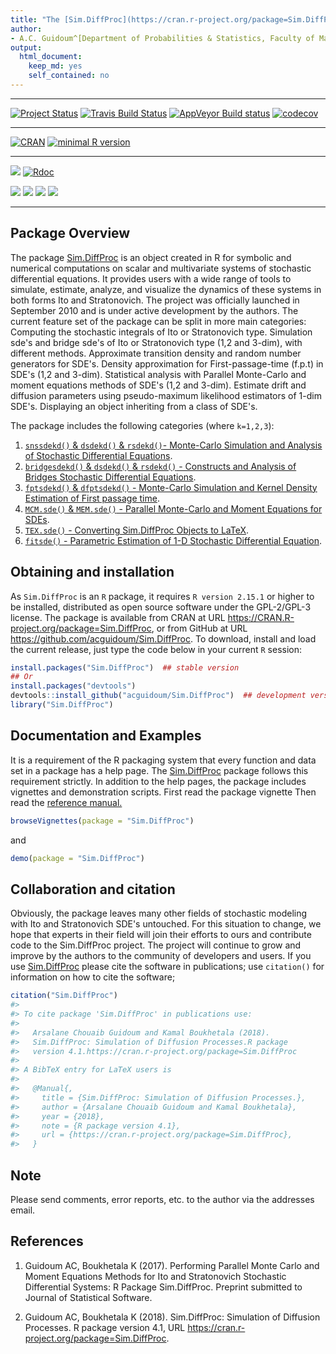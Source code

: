 ```yaml
---
title: "The [Sim.DiffProc](https://cran.r-project.org/package=Sim.DiffProc) Package"
author: 
- A.C. Guidoum^[Department of Probabilities & Statistics, Faculty of Mathematics, University of Science and Technology Houari Boumediene, BP 32 El-Alia, U.S.T.H.B, Algeria, E-mail  (acguidoum@usthb.dz)] and K. Boukhetala^[Faculty of Mathematics, University of Science and Technology Houari Boumediene, BP 32 El-Alia, U.S.T.H.B, Algeria, E-mail (kboukhetala@usthb.dz)]
output: 
  html_document: 
    keep_md: yes
    self_contained: no
---
```



<!-- README.md is generated from README.Rmd. Please edit that file -->

-------------------------------------------------------------------


[![Project Status](https://www.repostatus.org/badges/latest/active.svg?style=popout)](https://github.com/acguidoum/Sim.DiffProc) [![Travis Build Status](https://travis-ci.org/acguidoum/Sim.DiffProc.svg?branch=master)](https://travis-ci.org/acguidoum/Sim.DiffProc) [![AppVeyor Build status](https://ci.appveyor.com/api/projects/status/65glhgavh266hkyk/branch/master?svg=true)](https://ci.appveyor.com/project/acguidoum/sim-diffproc/branch/master) [![codecov](https://codecov.io/gh/acguidoum/Sim.DiffProc/branch/master/graph/badge.svg)](https://codecov.io/gh/acguidoum/Sim.DiffProc)


------------------------------------------------------------------------


[![CRAN](https://img.shields.io/cran/l/devtools.svg?style=popout)](https://cran.r-project.org/web/licenses/GPL-2)
[![minimal R version](https://img.shields.io/badge/R%3E%3D-2.15.1-blue.svg?style=flat-plastic)](https://cran.r-project.org/) 


------------------------------------------------------------------------

![](http://www.r-pkg.org/badges/version-last-release/Sim.DiffProc?color=blue) [![Rdoc](http://www.rdocumentation.org/badges/version/Sim.DiffProc)](http://www.rdocumentation.org/packages/Sim.DiffProc)

![](https://cranlogs.r-pkg.org/badges/grand-total/Sim.DiffProc?color=yellow)
![](https://cranlogs.r-pkg.org/badges/Sim.DiffProc?color=yellow)
![](https://cranlogs.r-pkg.org/badges/last-week/Sim.DiffProc?color=yellow)
![](https://cranlogs.r-pkg.org/badges/last-day/Sim.DiffProc?color=yellow)


------------------------------------------------------------------------


Package Overview
---------------------

The package [Sim.DiffProc](https://cran.r-project.org/package=Sim.DiffProc) is an object created in R for symbolic and numerical computations on scalar and multivariate systems of stochastic differential equations. It provides users with a wide range of tools to simulate, estimate, analyze, and visualize the dynamics of these systems in both forms Ito and Stratonovich. The project was officially launched in September 2010 and is under active development by the authors. The current feature set of the package can be split in more main categories: Computing the stochastic integrals of Ito or Stratonovich type. Simulation sde's and bridge sde's of Ito or Stratonovich type (1,2 and 3-dim), with different methods. Approximate transition density and random number generators for SDE's. Density approximation for First-passage-time (f.p.t) in SDE's (1,2 and 3-dim). Statistical analysis with Parallel Monte-Carlo and moment equations methods of SDE's (1,2 and 3-dim). Estimate drift and diffusion parameters using pseudo-maximum likelihood estimators of 1-dim SDE's. Displaying an object inheriting from a class of SDE's.

The package includes the following categories (where `k=1,2,3`):

1. [`snssdekd()` & `dsdekd()` & `rsdekd()`- Monte-Carlo Simulation and Analysis of Stochastic Differential Equations](inst/doc/snssde.html).
2. [`bridgesdekd()` & `dsdekd()` & `rsdekd()` - Constructs and Analysis of Bridges Stochastic Differential Equations](inst/doc/bridgesde.html).
3. [`fptsdekd()` & `dfptsdekd()` - Monte-Carlo Simulation and Kernel Density Estimation of First passage time](inst/doc/fptsde.html).
4. [`MCM.sde()` & `MEM.sde()` - Parallel Monte-Carlo and Moment Equations for SDEs](inst/doc/mcmsde.html).
5. [`TEX.sde()` - Converting Sim.DiffProc Objects to LaTeX](inst/doc/sdetotex.html).
6. [`fitsde()` - Parametric Estimation of 1-D Stochastic Differential Equation](https://CRAN.R-project.org/package=Sim.DiffProc/vignettes/fitsde.html).


Obtaining and installation
-----------------------

As `Sim.DiffProc` is an `R` package, it requires `R version 2.15.1` or higher to be installed, distributed as open source software under the GPL-2/GPL-3 license. The package is available from CRAN at URL https://CRAN.R-project.org/package=Sim.DiffProc, or from GitHub at URL https://github.com/acguidoum/Sim.DiffProc. To download, install and load the current release, just type the code below in your current `R` session:


```r
install.packages("Sim.DiffProc")  ## stable version
## Or 
install.packages("devtools")
devtools::install_github("acguidoum/Sim.DiffProc")  ## development version
library("Sim.DiffProc")
```

Documentation and Examples
--------------------------

It is a requirement of the R packaging system that every function and data set in a package has a help page. The [Sim.DiffProc](https://cran.r-project.org/package=Sim.DiffProc) package follows this  requirement strictly. In addition to the help pages, the package includes vignettes and demonstration scripts. First read the package vignette Then read the [reference manual.](https://CRAN.R-project.org/package=Sim.DiffProc/Sim.DiffProc.pdf)



```r
browseVignettes(package = "Sim.DiffProc")
```
and 

```r
demo(package = "Sim.DiffProc")
```

Collaboration and citation
-----

Obviously, the package leaves many other fields of stochastic modeling with Ito and Stratonovich SDE's untouched. For this situation to change, we hope that experts in their field will join their efforts to ours and contribute code to the Sim.DiffProc project. The project will continue to grow and improve by the authors to the community of developers and users. If you use [Sim.DiffProc](https://cran.r-project.org/package=Sim.DiffProc) please cite the software in publications;
use `citation()` for information on how to cite the software;

```r
citation("Sim.DiffProc")
#> 
#> To cite package 'Sim.DiffProc' in publications use:
#> 
#>   Arsalane Chouaib Guidoum and Kamal Boukhetala (2018).
#>   Sim.DiffProc: Simulation of Diffusion Processes.R package
#>   version 4.1.https://cran.r-project.org/package=Sim.DiffProc
#> 
#> A BibTeX entry for LaTeX users is
#> 
#>   @Manual{,
#>     title = {Sim.DiffProc: Simulation of Diffusion Processes.},
#>     author = {Arsalane Chouaib Guidoum and Kamal Boukhetala},
#>     year = {2018},
#>     note = {R package version 4.1},
#>     url = {https://cran.r-project.org/package=Sim.DiffProc},
#>   }
```

Note
----

Please send comments, error reports, etc. to the author via the addresses email.

References
----------

1. Guidoum AC, Boukhetala K (2017). Performing Parallel Monte Carlo and Moment Equations Methods for Ito and Stratonovich Stochastic Differential Systems: R Package Sim.DiffProc. Preprint submitted to Journal of Statistical Software.

2. Guidoum AC, Boukhetala K (2018). Sim.DiffProc: Simulation of Diffusion Processes. R package version 4.1, URL https://cran.r-project.org/package=Sim.DiffProc.



